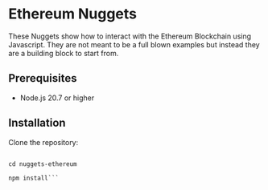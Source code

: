 # Ethereum Nuggets
These Nuggets show how to interact with the Ethereum Blockchain using Javascript. They are not meant to be a full blown examples but instead they are a building block to start from.

## Prerequisites
- Node.js 20.7 or higher

## Installation
Clone the repository:

```git clone https://github.com/PatrickMalloy/nuggets-ethereum.git

cd nuggets-ethereum

npm install```